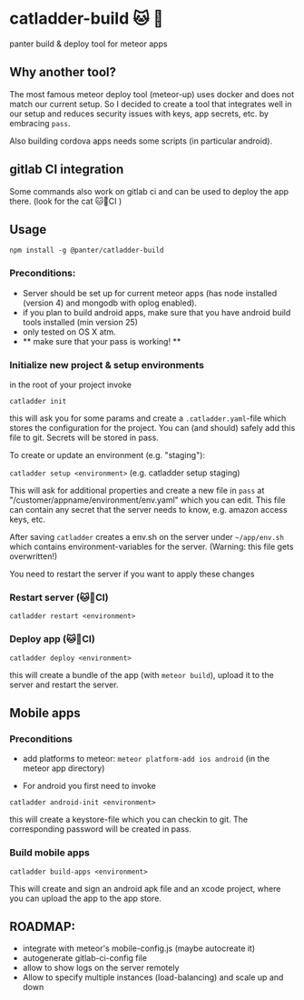 # catladder-build 🐱 🔧

panter build & deploy tool for meteor apps

## Why another tool?

The most famous meteor deploy tool (meteor-up) uses docker and does not match our current setup.
So I decided to create a tool that integrates well in our setup and
reduces security issues with keys, app secrets, etc. by embracing `pass`.

Also building cordova apps needs some scripts (in particular android).

## gitlab CI integration

Some commands also work on gitlab ci and can be used to deploy the app there. (look for the cat 🐱🔧CI )

## Usage

`npm install -g @panter/catladder-build`

### Preconditions:

- Server should be set up for current meteor apps (has node installed (version 4) and mongodb with oplog enabled).
- if you plan to build android apps, make sure that you have android build tools installed (min version 25)
- only tested on OS X atm.
- ** make sure that your pass is working! **

### Initialize new project & setup environments

in the root of your project invoke

`catladder init`

this will ask you for some params and create a `.catladder.yaml`-file which stores the configuration for the project.
You can (and should) safely add this file to git. Secrets will be stored in pass.

To create or update an environment (e.g. "staging"):

`catladder setup <environment>` (e.g. catladder setup staging)

This will ask for additional properties and create a new file in `pass` at "/customer/appname/environment/env.yaml"
which you can edit. This file can contain any secret that the server needs to know, e.g. amazon access keys, etc.

After saving `catladder` creates a env.sh on the server under `~/app/env.sh` which contains
environment-variables for the server. (Warning: this file gets overwritten!)

You need to restart the server if you want to apply these changes

### Restart server (🐱🔧CI)

`catladder restart <environment>`

### Deploy app (🐱🔧CI)

`catladder deploy <environment>`

this will create a bundle of the app (with `meteor build`), upload it to the server and restart the server.

## Mobile apps

### Preconditions

- add platforms to meteor: `meteor platform-add ios android` (in the meteor app directory)

- For android you first need to invoke

`catladder android-init <environment>`

this will create a keystore-file which you can checkin to git. The corresponding password will be created in pass.

### Build mobile apps

`catladder build-apps <environment>`

This will create and sign an android apk file and an xcode project, where you can upload the app to the app store.

## ROADMAP:

- integrate with meteor's mobile-config.js (maybe autocreate it)
- autogenerate gitlab-ci-config file
- allow to show logs on the server remotely
- Allow to specify multiple instances (load-balancing) and scale up and down

